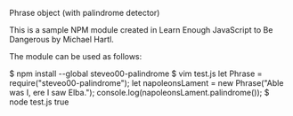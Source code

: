 Phrase object (with palindrome detector)

This is a sample NPM module created in Learn Enough JavaScript to Be Dangerous by Michael Hartl.

The module can be used as follows:

$ npm install --global steveo00-palindrome
$ vim test.js
let Phrase = require("steveo00-palindrome");
let napoleonsLament = new Phrase("Able was I, ere I saw Elba.");
console.log(napoleonsLament.palindrome());
$ node test.js
true